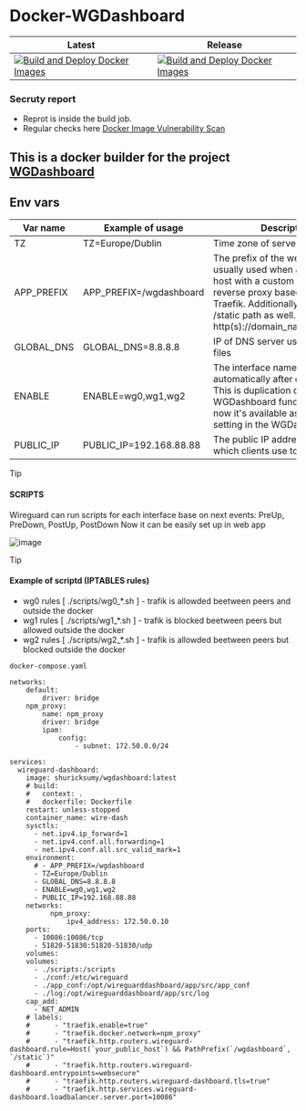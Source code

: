 # Docker-WGDashboard

|Latest|Release|
|---|---|
|[![Build and Deploy Docker Images](https://github.com/shuricksumy/docker-wgdashboard/actions/workflows/build.yml/badge.svg?branch=main)](https://github.com/shuricksumy/docker-wgdashboard/actions/workflows/build.yml)|[![Build and Deploy Docker Images](https://github.com/shuricksumy/docker-wgdashboard/actions/workflows/build.yml/badge.svg?event=release)](https://github.com/shuricksumy/docker-wgdashboard/actions/workflows/build.yml)|


### Secruty report 
- Reprot is inside the build job.
- Regular checks here [Docker Image Vulnerability Scan](https://github.com/shuricksumy/docker-wgdashboard/actions/workflows/scout-scan.yml)

##  This is a docker builder for the project [**WGDashboard**](https://github.com/donaldzou/WGDashboard)

## Env vars
| Var name | Example of usage | Description                                                                                                                                                                                                                     |
|---|----|---------------------------------------------------------------------------------------------------------------------------------------------------------------------------------------------------------------------------------|
| TZ | TZ=Europe/Dublin | Time zone of server                                                                                                                                                                                                             |
| APP_PREFIX| APP_PREFIX=/wgdashboard | The prefix of the web base URL is usually used when accessing a host with a custom path or using reverse proxy based on Nginx or Traefik. Additionally, need to add /static path as well. URL: http(s)://domain_name/app_prefix |
| GLOBAL_DNS | GLOBAL_DNS=8.8.8.8 | IP of DNS server used in config files                                                                                                                                                                                           |
| ENABLE | ENABLE=wg0,wg1,wg2 | The interface names that will start automatically after docker starts. This is duplication of WGDashboard functionality - now it's available as additional setting in the WGDashboard app.                                                                                                                                                          |
| PUBLIC_IP | PUBLIC_IP=192.168.88.88 | The public IP address of server which clients use to connect                                                                                                                                                                    |

> [!TIP]
> #### SCRIPTS
> Wireguard can run scripts for each interface base on next events:
> PreUp, PreDown, PostUp, PostDown
> Now it can be easily set up in web app
>
> ![image](https://github.com/user-attachments/assets/af847898-1b46-4017-97a6-59baaa783f5b)


> [!TIP]
> #### Example of scriptd (IPTABLES rules)
> - wg0 rules [ ./scripts/wg0_*.sh ] - trafik is allowded beetween peers and outside the docker
> - wg1 rules [ ./scripts/wg1_*.sh ] - trafik is blocked beetween peers but allowed outside the docker
> - wg2 rules [ ./scripts/wg2_*.sh ] - trafik is allowded beetween peers but blocked outside the docker

`docker-compose.yaml`
```
networks:
    default:
        driver: bridge
    npm_proxy:
        name: npm_proxy
        driver: bridge
        ipam:
            config:
                - subnet: 172.50.0.0/24

services:
  wireguard-dashboard:
    image: shuricksumy/wgdashboard:latest
    # build:
    #   context: .
    #   dockerfile: Dockerfile
    restart: unless-stopped
    container_name: wire-dash
    sysctls:
      - net.ipv4.ip_forward=1
      - net.ipv4.conf.all.forwarding=1
      - net.ipv4.conf.all.src_valid_mark=1
    environment:
      # - APP_PREFIX=/wgdashboard
      - TZ=Europe/Dublin
      - GLOBAL_DNS=8.8.8.8
      - ENABLE=wg0,wg1,wg2
      - PUBLIC_IP=192.168.88.88
    networks:
          npm_proxy:
              ipv4_address: 172.50.0.10
    ports:
      - 10086:10086/tcp
      - 51820-51830:51820-51830/udp
    volumes:
    volumes:
      - ./scripts:/scripts
      - ./conf:/etc/wireguard
      - ./app_conf:/opt/wireguarddashboard/app/src/app_conf
      - ./log:/opt/wireguarddashboard/app/src/log
    cap_add:
      - NET_ADMIN
    # labels:
    #      - "traefik.enable=true"
    #      - "traefik.docker.network=npm_proxy"
    #      - "traefik.http.routers.wireguard-dashboard.rule=Host(`your_public_host`) && PathPrefix(`/wgdashboard`, `/static`)"
    #      - "traefik.http.routers.wireguard-dashboard.entrypoints=websecure"
    #      - "traefik.http.routers.wireguard-dashboard.tls=true"
    #      - "traefik.http.services.wireguard-dashboard.loadbalancer.server.port=10086"
```


